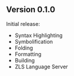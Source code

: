 ## Version 0.1.0

Initial release:

 * Syntax Highlighting
 * Symbolification
 * Folding
 * Formatting
 * Building
 * ZLS Language Server
